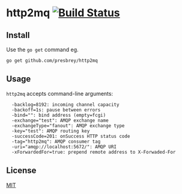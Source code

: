 # http2mq [![Build Status](https://travis-ci.org/presbrey/http2mq.png)](https://travis-ci.org/presbrey/http2mq)

## Install

Use the `go get` command eg.

    go get github.com/presbrey/http2mq

## Usage

`http2mq` accepts command-line arguments:
~~~
  -backlog=8192: incoming channel capacity
  -backoff=1s: pause between errors
  -bind="": bind address (empty=fcgi)
  -exchange="test": AMQP exchange name
  -exchangeType="fanout": AMQP exchange type
  -key="test": AMQP routing key
  -successCode=201: onSuccess HTTP status code
  -tag="http2mq": AMQP consumer tag
  -uri="amqp://localhost:5672/": AMQP URI
  -xForwardedFor=true: prepend remote address to X-Forwaded-For
~~~

## License

[MIT](http://joe.mit-license.org/)
